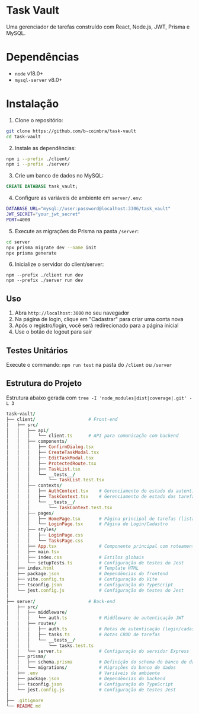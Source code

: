 # Task Vault

Uma gerenciador de tarefas construído com React, Node.js, JWT, Prisma e MySQL.

# Dependências

- `node` v18.0+
- `mysql-server` v8.0+

# Instalação

1. Clone o repositório:
```sh
git clone https://github.com/b-coimbra/task-vault 
cd task-vault
```
2. Instale as dependências:
```sh
npm i --prefix ./client/
npm i --prefix ./server/
```
3. Crie um banco de dados no MySQL:
```sql
CREATE DATABASE task_vault;
```
4. Configure as variáveis de ambiente em `server/.env`:
```sh
DATABASE_URL="mysql://user:password@localhost:3306/task_vault"
JWT_SECRET="your_jwt_secret"
PORT=4000
```
5. Execute as migrações do Prisma na pasta `/server`:
```sh
cd server
npx prisma migrate dev --name init
npx prisma generate
```
6. Inicialize o servidor do client/server:
```
npm --prefix ./client run dev 
npm --prefix ./server run dev
```

## Uso

1. Abra `http://localhost:3000` no seu navegador
2. Na página de login, clique em "Cadastrar" para criar uma conta nova
3. Após o registro/login, você será redirecionado para a página inicial
4. Use o botão de logout para sair

## Testes Unitários

Execute o commando: `npm run test` na pasta do `/client` ou `/server`

## Estrutura do Projeto

Estrutura abaixo gerada com `tree -I 'node_modules|dist|coverage|.git' -L 3`

```ruby
task-vault/
├── client/                    # Front-end
│   ├── src/
│   │   ├── api/
│   │   │   └── client.ts      # API para comunicação com backend
│   │   ├── components/
│   │   │   ├── ConfirmDialog.tsx
│   │   │   ├── CreateTaskModal.tsx
│   │   │   ├── EditTaskModal.tsx
│   │   │   ├── ProtectedRoute.tsx
│   │   │   ├── TaskList.tsx
│   │   │   └── __tests__/
│   │   │       └── TaskList.test.tsx
│   │   ├── contexts/
│   │   │   ├── AuthContext.tsx    # Gerenciamento de estado da autenticação
│   │   │   ├── TaskContext.tsx    # Gerenciamento de estado das tarefas
│   │   │   └── __tests__/
│   │   │       └── TaskContext.test.tsx
│   │   ├── pages/
│   │   │   ├── HomePage.tsx       # Página principal de tarefas (listagem)
│   │   │   └── LoginPage.tsx      # Página de Login/Cadastro
│   │   ├── styles/
│   │   │   ├── LoginPage.css
│   │   │   └── TasksPage.css
│   │   ├── App.tsx                # Componente principal com roteamento das páginas
│   │   ├── main.tsx
│   │   ├── index.css              # Estilos globais
│   │   └── setupTests.ts          # Configuração de testes do Jest
│   ├── index.html                 # Template HTML
│   ├── package.json               # Dependências do frontend
│   ├── vite.config.ts             # Configuração do Vite
│   ├── tsconfig.json              # Configuração do TypeScript
│   └── jest.config.js             # Configuração de testes do Jest
│
├── server/                    # Back-end
│   ├── src/
│   │   ├── middleware/
│   │   │   └── auth.ts            # Middleware de autenticação JWT
│   │   ├── routes/
│   │   │   ├── auth.ts            # Rotas de autenticação (login/cadastro)
│   │   │   ├── tasks.ts           # Rotas CRUD de tarefas
│   │   │   └── __tests__/
│   │   │       └── tasks.test.ts
│   │   └── server.ts              # Configuração do servidor Express
│   ├── prisma/
│   │   ├── schema.prisma          # Definição do schema do banco de dados
│   │   └── migrations/            # Migrações do banco de dados
│   ├── .env                       # Variáveis de ambiente
│   ├── package.json               # Dependências do backend
│   ├── tsconfig.json              # Configuração do TypeScript
│   └── jest.config.js             # Configuração de testes Jest
│
├── .gitignore
└── README.md
```
